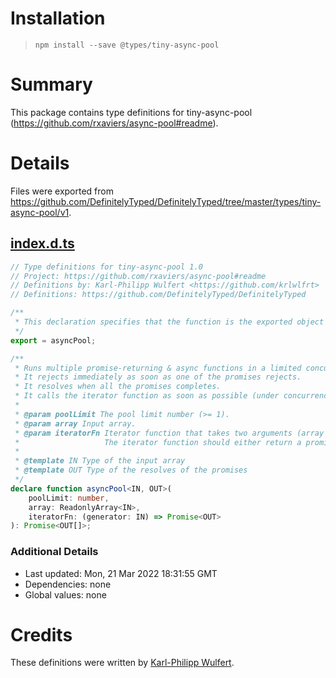 # Installation
> `npm install --save @types/tiny-async-pool`

# Summary
This package contains type definitions for tiny-async-pool (https://github.com/rxaviers/async-pool#readme).

# Details
Files were exported from https://github.com/DefinitelyTyped/DefinitelyTyped/tree/master/types/tiny-async-pool/v1.
## [index.d.ts](https://github.com/DefinitelyTyped/DefinitelyTyped/tree/master/types/tiny-async-pool/v1/index.d.ts)
````ts
// Type definitions for tiny-async-pool 1.0
// Project: https://github.com/rxaviers/async-pool#readme
// Definitions by: Karl-Philipp Wulfert <https://github.com/krlwlfrt>
// Definitions: https://github.com/DefinitelyTyped/DefinitelyTyped

/**
 * This declaration specifies that the function is the exported object from the file
 */
export = asyncPool;

/**
 * Runs multiple promise-returning & async functions in a limited concurrency pool.
 * It rejects immediately as soon as one of the promises rejects.
 * It resolves when all the promises completes.
 * It calls the iterator function as soon as possible (under concurrency limit).
 *
 * @param poolLimit The pool limit number (>= 1).
 * @param array Input array.
 * @param iteratorFn Iterator function that takes two arguments (array item and the array itself).
 *                   The iterator function should either return a promise or be an async function.
 *
 * @template IN Type of the input array
 * @template OUT Type of the resolves of the promises
 */
declare function asyncPool<IN, OUT>(
    poolLimit: number,
    array: ReadonlyArray<IN>,
    iteratorFn: (generator: IN) => Promise<OUT>
): Promise<OUT[]>;

````

### Additional Details
 * Last updated: Mon, 21 Mar 2022 18:31:55 GMT
 * Dependencies: none
 * Global values: none

# Credits
These definitions were written by [Karl-Philipp Wulfert](https://github.com/krlwlfrt).
